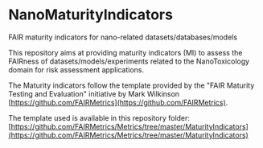 # NanoMaturityIndicators
FAIR maturity indicators for nano-related datasets/databases/models

This repository aims at providing maturity indicators (MI) to assess the FAIRness of datasets/models/experiments related to the NanoToxicology domain for risk assessment applications.

The Maturity indicators follow the template provided by the "FAIR Maturity Testing and Evaluation" initiative by Mark Wilkinson [https://github.com/FAIRMetrics](https://github.com/FAIRMetrics). 

The template used is available in this repository folder: [https://github.com/FAIRMetrics/Metrics/tree/master/MaturityIndicators](https://github.com/FAIRMetrics/Metrics/tree/master/MaturityIndicators)

